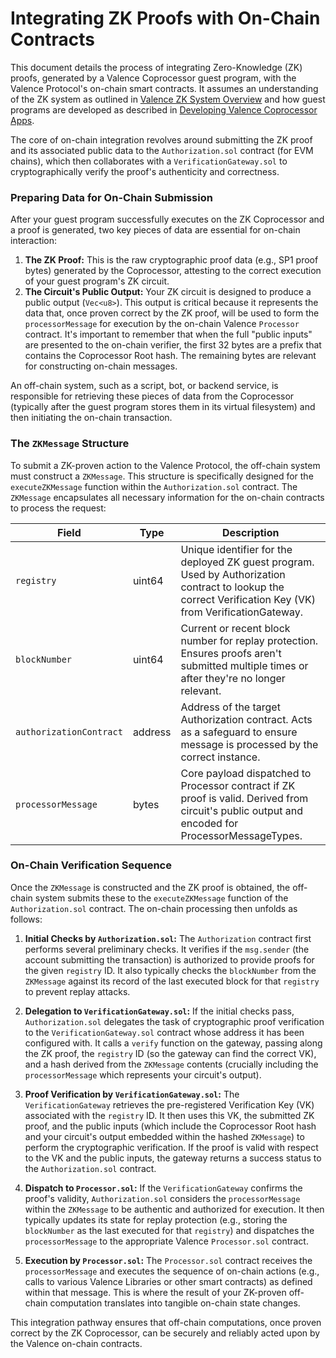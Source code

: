 # Integrating ZK Proofs with On-Chain Contracts

This document details the process of integrating Zero-Knowledge (ZK) proofs, generated by a Valence Coprocessor guest program, with the Valence Protocol's on-chain smart contracts. It assumes an understanding of the ZK system as outlined in [Valence ZK System Overview](./01_system_overview.md) and how guest programs are developed as described in [Developing Valence Coprocessor Apps](./02_developing_coprocessor_apps.md).

The core of on-chain integration revolves around submitting the ZK proof and its associated public data to the `Authorization.sol` contract (for EVM chains), which then collaborates with a `VerificationGateway.sol` to cryptographically verify the proof's authenticity and correctness.

### Preparing Data for On-Chain Submission

After your guest program successfully executes on the ZK Coprocessor and a proof is generated, two key pieces of data are essential for on-chain interaction:

1. **The ZK Proof:** This is the raw cryptographic proof data (e.g., SP1 proof bytes) generated by the Coprocessor, attesting to the correct execution of your guest program's ZK circuit.
2. **The Circuit's Public Output:** Your ZK circuit is designed to produce a public output (`Vec<u8>`). This output is critical because it represents the data that, once proven correct by the ZK proof, will be used to form the `processorMessage` for execution by the on-chain Valence `Processor` contract. It's important to remember that when the full "public inputs" are presented to the on-chain verifier, the first 32 bytes are a prefix that contains the Coprocessor Root hash. The remaining bytes are relevant for constructing on-chain messages.

An off-chain system, such as a script, bot, or backend service, is responsible for retrieving these pieces of data from the Coprocessor (typically after the guest program stores them in its virtual filesystem) and then initiating the on-chain transaction.

### The `ZKMessage` Structure

To submit a ZK-proven action to the Valence Protocol, the off-chain system must construct a `ZKMessage`. This structure is specifically designed for the `executeZKMessage` function within the `Authorization.sol` contract. The `ZKMessage` encapsulates all necessary information for the on-chain contracts to process the request:

| Field | Type | Description |
|-------|------|-------------|
| `registry` | uint64 | Unique identifier for the deployed ZK guest program. Used by Authorization contract to lookup the correct Verification Key (VK) from VerificationGateway. |
| `blockNumber` | uint64 | Current or recent block number for replay protection. Ensures proofs aren't submitted multiple times or after they're no longer relevant. |
| `authorizationContract` | address | Address of the target Authorization contract. Acts as a safeguard to ensure message is processed by the correct instance. |
| `processorMessage` | bytes | Core payload dispatched to Processor contract if ZK proof is valid. Derived from circuit's public output and encoded for ProcessorMessageTypes. |

### On-Chain Verification Sequence

Once the `ZKMessage` is constructed and the ZK proof is obtained, the off-chain system submits these to the `executeZKMessage` function of the `Authorization.sol` contract. The on-chain processing then unfolds as follows:

1. **Initial Checks by `Authorization.sol`:** The `Authorization` contract first performs several preliminary checks. It verifies if the `msg.sender` (the account submitting the transaction) is authorized to provide proofs for the given `registry` ID. It also typically checks the `blockNumber` from the `ZKMessage` against its record of the last executed block for that `registry` to prevent replay attacks.

2. **Delegation to `VerificationGateway.sol`:** If the initial checks pass, `Authorization.sol` delegates the task of cryptographic proof verification to the `VerificationGateway.sol` contract whose address it has been configured with. It calls a `verify` function on the gateway, passing along the ZK proof, the `registry` ID (so the gateway can find the correct VK), and a hash derived from the `ZKMessage` contents (crucially including the `processorMessage` which represents your circuit's output).

3. **Proof Verification by `VerificationGateway.sol`:** The `VerificationGateway` retrieves the pre-registered Verification Key (VK) associated with the `registry` ID. It then uses this VK, the submitted ZK proof, and the public inputs (which include the Coprocessor Root hash and your circuit's output embedded within the hashed `ZKMessage`) to perform the cryptographic verification. If the proof is valid with respect to the VK and the public inputs, the gateway returns a success status to the `Authorization.sol` contract.

4. **Dispatch to `Processor.sol`:** If the `VerificationGateway` confirms the proof's validity, `Authorization.sol` considers the `processorMessage` within the `ZKMessage` to be authentic and authorized for execution. It then typically updates its state for replay protection (e.g., storing the `blockNumber` as the last executed for that `registry`) and dispatches the `processorMessage` to the appropriate Valence `Processor.sol` contract.

5. **Execution by `Processor.sol`:** The `Processor.sol` contract receives the `processorMessage` and executes the sequence of on-chain actions (e.g., calls to various Valence Libraries or other smart contracts) as defined within that message. This is where the result of your ZK-proven off-chain computation translates into tangible on-chain state changes.

This integration pathway ensures that off-chain computations, once proven correct by the ZK Coprocessor, can be securely and reliably acted upon by the Valence on-chain contracts.